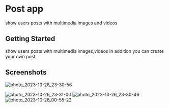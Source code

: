 # Post app

show users posts with multimedia images and videos 

## Getting Started
show users posts with multimedia images,videos in addition you can create your own post.

## Screenshots

![photo_2023-10-26_23-30-56](https://github.com/Tareq97-Sy/posts_app/assets/66509973/ee9f0e19-2736-4ba5-b160-065ce96e4a5a)

![photo_2023-10-26_23-31-00](https://github.com/Tareq97-Sy/posts_app/assets/66509973/bfa30867-0d21-4035-8dae-b527b09b7540)
![photo_2023-10-26_23-30-46](https://github.com/Tareq97-Sy/posts_app/assets/66509973/24a7c83e-624c-4d50-a93b-2564e5fd7787)
![photo_2023-10-26_00-55-22](https://github.com/Tareq97-Sy/posts_app/assets/66509973/cbf74be3-d9b0-4459-9b53-2b59dfac642b)
